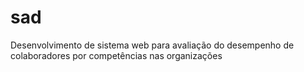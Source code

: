 # sad
Desenvolvimento de sistema web para avaliação do desempenho de colaboradores por competências nas organizações
